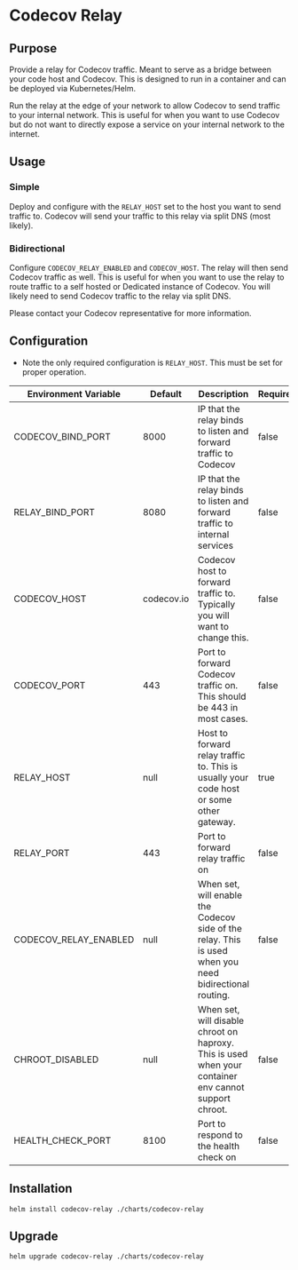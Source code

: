 # Codecov Relay

## Purpose
Provide a relay for Codecov traffic. Meant to serve as a bridge between your code host and Codecov. This is designed to run in a container and can be deployed via Kubernetes/Helm.

Run the relay at the edge of your network to allow Codecov to send traffic to your internal network. This is useful for when you want to use Codecov but do not want to directly expose a service on your internal network to the internet.

## Usage

### Simple
Deploy and configure with the `RELAY_HOST` set to the host you want to send traffic to. Codecov will send your traffic to this relay via split DNS (most likely).

### Bidirectional
Configure `CODECOV_RELAY_ENABLED` and `CODECOV_HOST`. The relay will then send Codecov traffic as well. This is useful for when you want to use the relay to route traffic to a self hosted or Dedicated instance of Codecov. You will likely need to send Codecov traffic to the relay via split DNS.

Please contact your Codecov representative for more information.

## Configuration

* Note the only required configuration is `RELAY_HOST`. This must be set for proper operation.

| Environment Variable  | Default    | Description                                                                                            | Required |
|-----------------------|------------|--------------------------------------------------------------------------------------------------------|----------|
| CODECOV_BIND_PORT     | 8000       | IP that the relay binds to listen and forward traffic to Codecov                                       | false    |
| RELAY_BIND_PORT       | 8080       | IP that the relay binds to listen and forward traffic to internal services                             | false    |
| CODECOV_HOST          | codecov.io | Codecov host to forward traffic to. Typically you will want to change this.                            | false    |
| CODECOV_PORT          | 443        | Port to forward Codecov traffic on. This should be 443 in most cases.                                  | false    |
| RELAY_HOST            | null       | Host to forward relay traffic to. This is usually your code host or some other gateway.                | true     |
| RELAY_PORT            | 443        | Port to forward relay traffic on                                                                       | false    |
| CODECOV_RELAY_ENABLED | null       | When set, will enable the Codecov side of the relay. This is used when you need bidirectional routing. | false    |
| CHROOT_DISABLED       | null       | When set, will disable chroot on haproxy. This is used when your container env cannot support chroot.  | false    |
| HEALTH_CHECK_PORT     | 8100       | Port to respond to the health check on                                                                 | false    |


## Installation

```shell
helm install codecov-relay ./charts/codecov-relay
```

## Upgrade

```shell
helm upgrade codecov-relay ./charts/codecov-relay
```